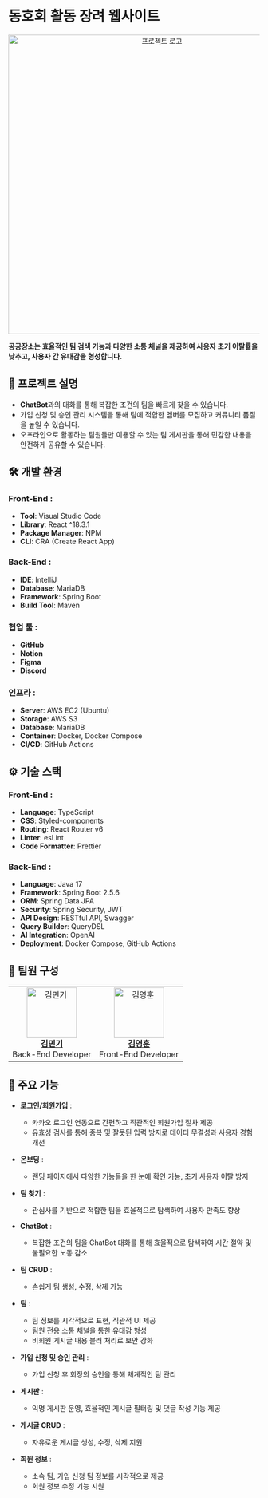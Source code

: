 # 동호회 활동 장려 웹사이트

<p align="center">
  <img src="https://github.com/user-attachments/assets/cbfc8f85-da92-41ca-bd75-e7686be26254" alt="프로젝트 로고" width="600">
</p>

**공공장소는 효율적인 팀 검색 기능과 다양한 소통 채널을 제공하여 사용자 초기 이탈률을 낮추고, 사용자 간 유대감을 형성합니다.**



## 🌟 프로젝트 설명

- **ChatBot**과의 대화를 통해 복잡한 조건의 팀을 빠르게 찾을 수 있습니다.
- 가입 신청 및 승인 관리 시스템을 통해 팀에 적합한 멤버를 모집하고 커뮤니티 품질을 높일 수 있습니다.
- 오프라인으로 활동하는 팀원들만 이용할 수 있는 팀 게시판을 통해 민감한 내용을 안전하게 공유할 수 있습니다.

## 🛠 개발 환경

### Front-End :

- **Tool**: Visual Studio Code  
- **Library**: React ^18.3.1  
- **Package Manager**: NPM  
- **CLI**: CRA (Create React App)

### Back-End :

- **IDE**: IntelliJ  
- **Database**: MariaDB  
- **Framework**: Spring Boot  
- **Build Tool**: Maven  

### 협업 툴 :

- **GitHub**  
- **Notion**  
- **Figma**  
- **Discord**

### 인프라 :

- **Server**: AWS EC2 (Ubuntu)  
- **Storage**: AWS S3  
- **Database**: MariaDB  
- **Container**: Docker, Docker Compose  
- **CI/CD**: GitHub Actions  


## ⚙️ 기술 스택

### Front-End :

- **Language**: TypeScript  
- **CSS**: Styled-components  
- **Routing**: React Router v6  
- **Linter**: esLint  
- **Code Formatter**: Prettier  

### Back-End :

- **Language**: Java 17  
- **Framework**: Spring Boot 2.5.6  
- **ORM**: Spring Data JPA  
- **Security**: Spring Security, JWT  
- **API Design**: RESTful API, Swagger  
- **Query Builder**: QueryDSL  
- **AI Integration**: OpenAI  
- **Deployment**: Docker Compose, GitHub Actions  


## 👥 팀원 구성

<table align="center">
  <tr>
    <td align="center">
      <a href="https://github.com/mike7051141">
        <img src="https://github.com/user-attachments/assets/49cb8b59-ff13-4fb7-9bd3-0ebde34dfacc" alt="김민기" width="100"><br>
        <b>김민기</b>
      </a>
      <br>Back-End Developer
    </td>
    <td align="center">
      <a href="https://github.com/eth220421">
        <img src="https://via.placeholder.com/100" alt="김영훈" width="100"><br>
        <b>김영훈</b>
      </a>
      <br>Front-End Developer
    </td>
  </tr>
</table>



## 🚀 주요 기능

- **로그인/회원가입** :
  - 카카오 로그인 연동으로 간편하고 직관적인 회원가입 절차 제공
  - 유효성 검사를 통해 중복 및 잘못된 입력 방지로 데이터 무결성과 사용자 경험 개선

- **온보딩** :
  - 랜딩 페이지에서 다양한 기능들을 한 눈에 확인 가능, 초기 사용자 이탈 방지

- **팀 찾기** :
  - 관심사를 기반으로 적합한 팀을 효율적으로 탐색하여 사용자 만족도 향상

- **ChatBot** :
  - 복잡한 조건의 팀을 ChatBot 대화를 통해 효율적으로 탐색하여 시간 절약 및 불필요한 노동 감소

- **팀 CRUD** :
  - 손쉽게 팀 생성, 수정, 삭제 가능

- **팀** :
  - 팀 정보를 시각적으로 표현, 직관적 UI 제공
  - 팀원 전용 소통 채널을 통한 유대감 형성
  - 비회원 게시글 내용 블러 처리로 보안 강화

- **가입 신청 및 승인 관리** :
  - 가입 신청 후 회장의 승인을 통해 체계적인 팀 관리

- **게시판** :
  - 익명 게시판 운영, 효율적인 게시글 필터링 및 댓글 작성 기능 제공

- **게시글 CRUD** :
  - 자유로운 게시글 생성, 수정, 삭제 지원

- **회원 정보** :
  - 소속 팀, 가입 신청 팀 정보를 시각적으로 제공
  - 회원 정보 수정 기능 지원


